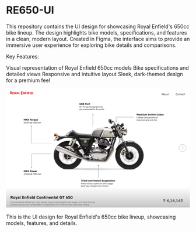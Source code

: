 # RE650-UI
This repository contains the UI design for showcasing Royal Enfield's 650cc bike lineup. The design highlights bike models, specifications, and features in a clean, modern layout. Created in Figma, the interface aims to provide an immersive user experience for exploring bike details and comparisons.

Key Features:

Visual representation of Royal Enfield 650cc models
Bike specifications and detailed views
Responsive and intuitive layout
Sleek, dark-themed design for a premium feel

![Royal Enfield 650cc UI](2.png)  

This is the UI design for Royal Enfield's 650cc bike lineup, showcasing models, features, and details.  
